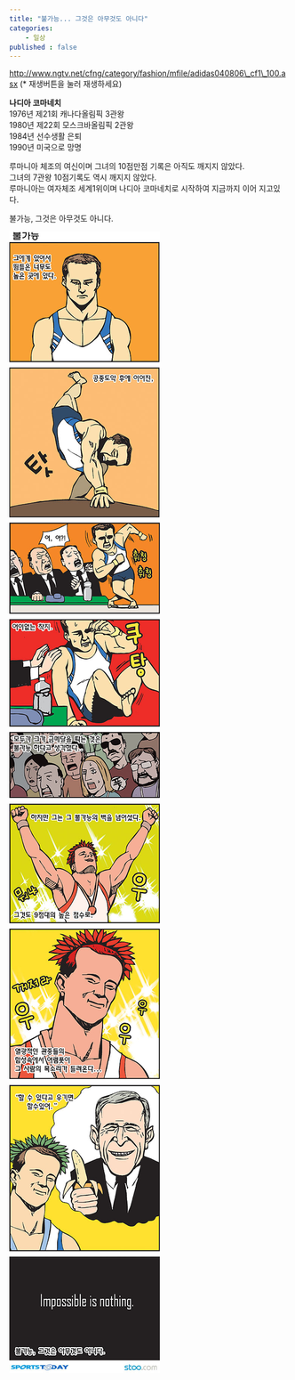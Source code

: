 ```yaml
---
title: "불가능... 그것은 아무것도 아니다"
categories:
    - 일상
published : false
---
```


<http://www.ngtv.net/cfng/category/fashion/mfile/adidas040806\_cf1\_100.asx>
(* 재생버튼을 눌러 재생하세요)  

**나디아 코마네치**    
1976년 제21회 캐나다올림픽 3관왕  
1980년 제22회 모스크바올림픽 2관왕  
1984년 선수생활 은퇴  
1990년 미국으로 망명  
  
루마니아 체조의 여신이며 그녀의 10점만점 기록은 아직도 깨지지 않았다.  
그녀의 7관왕 10점기록도 역시 깨지지 않았다.  
루마니아는 여자체조 세계1위이며 나디아 코마네치로 시작하여 지금까지 이어 지고있다.

불가능, 그것은 아무것도 아니다.  
  
![](/assets/images/posts/2004/08/ek200000000044.jpg)
![](/assets/images/posts/2004/08/fk200000000040.jpg)

